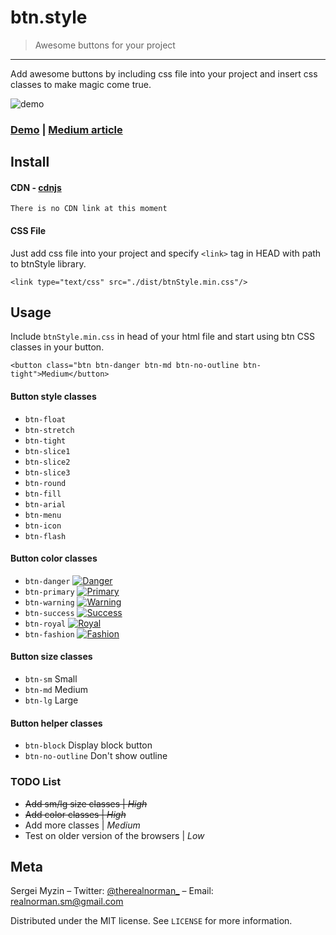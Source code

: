 # btn.style
> Awesome buttons for your project

***
Add awesome buttons by including css file into your project and insert css classes to make magic come true.

![demo](https://raw.githubusercontent.com/smyzin/btn.style/master/public/img/demo_buttons.png)

### [Demo](http://btn.umount.space/) | [Medium article](https://goo.gl/SQGfl9)

## Install

#### CDN - [cdnjs](https://cdnjs.com/libraries/)
```
There is no CDN link at this moment
```

#### CSS File
Just add css file into your project and specify `<link>` tag in HEAD with path to btnStyle library.
```
<link type="text/css" src="./dist/btnStyle.min.css"/>
```

## Usage

Include `btnStyle.min.css` in head of your html file and start using btn CSS classes in your button.

```
<button class="btn btn-danger btn-md btn-no-outline btn-tight">Medium</button>
```

#### Button style classes

 - `btn-float`
 - `btn-stretch`
 - `btn-tight`
 - `btn-slice1`
 - `btn-slice2`
 - `btn-slice3`
 - `btn-round`
 - `btn-fill`
 - `btn-arial`
 - `btn-menu`
 - `btn-icon`
 - `btn-flash`

#### Button color classes

 - `btn-danger` [![Danger](http://i.imgur.com/moB8ydm.jpg)](http://i.imgur.com/moB8ydm.jpg)
 - `btn-primary` [![Primary](http://i.imgur.com/Cnw8i6x.jpg)](http://i.imgur.com/Cnw8i6x.jpg)
 - `btn-warning` [![Warning](http://i.imgur.com/gkpMu0o.jpg)](http://i.imgur.com/gkpMu0o.jpg)
 - `btn-success` [![Success](http://i.imgur.com/M0wwioi.jpg)](http://i.imgur.com/M0wwioi.jpg)
 - `btn-royal` [![Royal](http://i.imgur.com/5mGbvmn.jpg)](http://i.imgur.com/5mGbvmn.jpg)
 - `btn-fashion` [![Fashion](http://i.imgur.com/PXsCS6S.jpg)](http://i.imgur.com/PXsCS6S.jpg)

#### Button size classes

 - `btn-sm` Small
 - `btn-md` Medium
 - `btn-lg` Large

#### Button helper classes

 - `btn-block` Display block button
 - `btn-no-outline` Don't show outline

### TODO List

 - ~~Add sm/lg size classes | *High*~~
 - ~~Add color classes | *High*~~
 - Add more classes | *Medium*
 - Test on older version of the browsers | *Low*

## Meta
Sergei Myzin – Twitter: [@therealnorman_](https://twitter.com/therealnorman_) – Email: realnorman.sm@gmail.com

Distributed under the MIT license. See ``LICENSE`` for more information.
